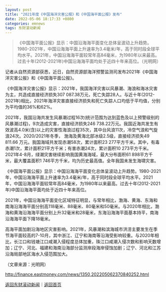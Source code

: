 ```yaml
---
layout: post
title: "2021年度《中国海洋灾害公报》和《中国海平面公报》发布"
date: 2022-05-06 18:17:33 +0800
categories: emnews
tags: 东财滚动新闻
---
```

> 《中国海平面公报》显示：中国沿海海平面变化总体呈波动上升趋势。1980-2021年，中国沿海海平面上升速率为3.4毫米/年，高于同时段全球平均水平。2021年，中国沿海海平面较常年高84毫米，为1980年以来最高。过去十年(2012-2021年)中国沿海海平面均处于近四十年来高位。（光明网）

<p>记者从自然资源部获悉，近日，自然资源部海洋预警监测司发布2021年《中国海洋灾害公报》和《中国海平面公报》。</p>
 <p>《中国海洋灾害公报》显示：2021年，我国海洋灾害以风暴潮、海浪和海冰灾害为主，共造成直接经济损失307 087.38万元，死亡失踪28人。与近十年(2012-2021年)相比，2021年海洋灾害直接经济损失和死亡失踪人口均低于平均值，分别为平均值的36%和62%。</p>
 <p>2021年，我国沿海共发生风暴潮过程16次(统计范围为达到蓝色及以上预警级别的风暴潮过程)，9次造成灾害，直接经济损失246 738.22万元。我国近海共发生有效波高4.0米(含)以上的灾害性海浪过程35次，其中台风浪11次，冷空气浪和气旋浪24次。2020/2021年冬季， 渤海及黄海北部冰级2.5级，直接经济损失49 811.66 万元。我国海域共发现赤潮58次，累计面积23 277平方千米。其中，有毒赤潮1次，累计面积21平方千米；有害赤潮24次，累计面积10 273平方千米。2021年4-8月，绿潮灾害继续影响我国黄海海域，最大分布面积61 898平方千米，最大覆盖面积1 746平方千米，均为历史最高值。全年我国未发生海啸灾害。</p>
 <p>《中国海平面公报》显示：中国沿海海平面变化总体呈波动上升趋势。1980-2021年，中国沿海海平面上升速率为3.4毫米/年，高于同时段全球平均水平。2021年，中国沿海海平面较常年高84毫米，为1980年以来最高。过去十年(2012-2021年)中国沿海海平面均处于近四十年来高位。</p>
 <p>2021年，中国沿海海平面变化区域特征明显，与常年相比，渤海、黄海、东海和南海沿海海平面分别高118毫米、88毫米、80毫米和50毫米。与2020年相比，渤海和黄海沿海海平面分别上升32毫米和28毫米，东海沿海海平面基本持平，南海沿海海平面下降18毫米。</p>
 <p>高海平面加剧沿海地区灾害影响。2021年，风暴潮和滨海城市洪涝主要发生在季节海平面较高的7-10月，其中浙江、辽宁和海南等沿海受影响较重。与2020年相比，长江口和钱塘江口咸潮入侵程度总体加重，珠江口咸潮入侵次数和影响天数增加；辽宁、河北、福建和海南沿海部分监测岸段海岸侵蚀加剧；辽宁、河北和江苏沿海局部地区海水入侵范围加大。 </p>
 <p></p><p class="em_media">（文章来源：光明网）</p>

<http://finance.eastmoney.com/news/1350,202205062370840252.html>

[返回东财滚动新闻](//finews.withounder.com/emnews/)｜[返回首页](//finews.withounder.com/)